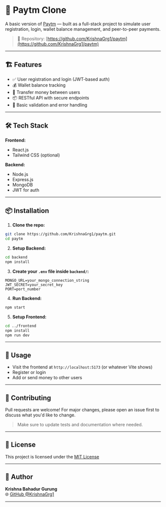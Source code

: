 
# 💸 Paytm Clone

A basic version of [Paytm](https://paytm.com) — built as a full-stack project to simulate user registration, login, wallet balance management, and peer-to-peer payments.

> 🚀 Repository: [https://github.com/KrishnaGrg1/paytm](https://github.com/KrishnaGrg1/paytm)

---

## 🏗️ Features

- ✅ User registration and login (JWT-based auth)
- 💰 Wallet balance tracking
- 🔄 Transfer money between users
- 📦 RESTful API with secure endpoints
- 🧪 Basic validation and error handling

---

## 🛠️ Tech Stack

**Frontend:**
- React.js
- Tailwind CSS (optional)

**Backend:**
- Node.js
- Express.js
- MongoDB
- JWT for auth

---

## 📦 Installation

1. **Clone the repo:**

```bash
git clone https://github.com/KrishnaGrg1/paytm.git
cd paytm
```

2. **Setup Backend:**

```bash
cd backend
npm install
```

3. **Create your `.env` file inside `backend/`:**

```env
MONGO_URL=your_mongo_connection_string
JWT_SECRET=your_secret_key
PORT=port_number
```

4. **Run Backend:**

```bash
npm start
```

5. **Setup Frontend:**

```bash
cd ../frontend
npm install
npm run dev
```

---

## 🧪 Usage

- Visit the frontend at `http://localhost:5173` (or whatever Vite shows)
- Register or login
- Add or send money to other users

---

## 🤝 Contributing

Pull requests are welcome! For major changes, please open an issue first to discuss what you'd like to change.

> Make sure to update tests and documentation where needed.

---

## 📄 License

This project is licensed under the [MIT License](https://choosealicense.com/licenses/mit/)

---

## 🔗 Author

**Krishna Bahadur Gurung**  
🌐 [GitHub @KrishnaGrg1](https://github.com/KrishnaGrg1)

---
